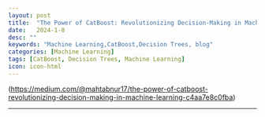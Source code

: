 ```yaml
---
layout: post
title:  "The Power of CatBoost: Revolutionizing Decision-Making in Machine Learning"
date:   2024-1-8
desc: ""
keywords: "Machine Learning,CatBoost,Decision Trees, blog"
categories: [Machine Learning]
tags: [CatBoost, Decision Trees, Machine Learning]
icon: icon-html
---
```

(https://medium.com/@mahtabnur17/the-power-of-catboost-revolutionizing-decision-making-in-machine-learning-c4aa7e8c0fba)

---
